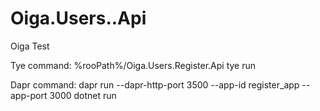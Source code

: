 # Oiga.Users..Api
Oiga Test

Tye command: %rooPath%/Oiga.Users.Register.Api tye run

Dapr command: dapr run --dapr-http-port 3500 --app-id register_app --app-port 3000 dotnet run
